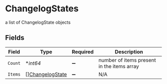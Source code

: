 # ChangelogStates

a list of ChangelogState objects


## Fields

| Field                                                     | Type                                                      | Required                                                  | Description                                               |
| --------------------------------------------------------- | --------------------------------------------------------- | --------------------------------------------------------- | --------------------------------------------------------- |
| `Count`                                                   | **int64*                                                  | :heavy_minus_sign:                                        | number of items present in the items array                |
| `Items`                                                   | [][ChangelogState](../../models/shared/changelogstate.md) | :heavy_minus_sign:                                        | N/A                                                       |